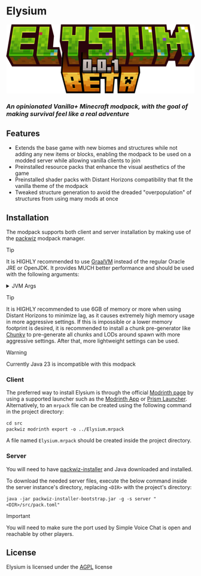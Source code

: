 # Elysium

![](res/logo-version.png)

### _An opinionated Vanilla+ Minecraft modpack, with the goal of making survival feel like a real adventure_

## Features

- Extends the base game with new biomes and structures while not adding any new items or blocks, enabling the modpack to
  be used on a modded server while allowing vanilla clients to join
- Preinstalled resource packs that enhance the visual aesthetics of the game
- Preinstalled shader packs with Distant Horizons compatibility that fit the vanilla theme of the modpack
- Tweaked structure generation to avoid the dreaded "overpopulation" of structures from using many mods at once

## Installation

The modpack supports both client and server installation by making use of
the [packwiz](https://github.com/packwiz/packwiz) modpack manager.

> [!TIP]
> It is HIGHLY recommended to use [GraalVM](https://www.graalvm.org/) instead of the regular Oracle JRE or OpenJDK. It
> provides MUCH better performance and should be used with the following arguments:
> <details>
>   <summary>JVM Args</summary>
>   -XX:+UnlockExperimentalVMOptions -XX:+UnlockDiagnosticVMOptions -XX:+AlwaysActAsServerClassMachine
>   -XX:+AlwaysPreTouch -XX:+DisableExplicitGC -XX:+UseNUMA -XX:NmethodSweepActivity=1 -XX:ReservedCodeCacheSize=400M
>   -XX:NonNMethodCodeHeapSize=12M -XX:ProfiledCodeHeapSize=194M -XX:NonProfiledCodeHeapSize=194M
>   -XX:-DontCompileHugeMethods -XX:MaxNodeLimit=240000 -XX:NodeLimitFudgeFactor=8000 -XX:+UseVectorCmov
>   -XX:+PerfDisableSharedMem -XX:+UseFastUnorderedTimeStamps -XX:+UseCriticalJavaThreadPriority
>   -XX:ThreadPriorityPolicy=1 -XX:AllocatePrefetchStyle=3 -XX:+UseZGC -XX:AllocatePrefetchStyle=1 -XX:-ZProactive
>   -XX:+UseZGC -XX:AllocatePrefetchStyle=1 -XX:-ZUncommit -XX:+ZGenerational
> </details>

> [!TIP]
> It is HIGHLY recommended to use 6GB of memory or more when using Distant Horizons to minimize lag, as it causes
> extremely high memory usage in more aggressive settings. If this is impossible or a lower memory footprint is desired,
> it is recommended to install a chunk pre-generator like [Chunky](https://modrinth.com/plugin/chunky) to pre-generate
> all
> chunks and LODs around spawn with more aggressive settings. After that, more lightweight settings can be used.

> [!WARNING]
> Currently Java 23 is incompatible with this modpack

### Client

The preferred way to install Elysium is through the official [Modrinth page](https://modrinth.com/modpack/elysium-modpack) by using a supported launcher such as
the [Modrinth App](https://modrinth.com/app) or [Prism Launcher](https://prismlauncher.org/).
Alternatively, to an `mrpack` file can be created using the following command in the project directory:

```shell
cd src
packwiz modrinth export -o ../Elysium.mrpack
```

A file named `Elysium.mrpack` should be created inside the project directory.

### Server

You will need to have [packwiz-installer](https://packwiz.infra.link/tutorials/installing/packwiz-installer/) and Java
downloaded and installed.

To download the needed server files, execute the below command inside the server instance's
directory, replacing `<DIR>` with the project's directory:

```shell
java -jar packwiz-installer-bootstrap.jar -g -s server "<DIR>/src/pack.toml"
```

> [!IMPORTANT]
> You will need to make sure the port used by Simple Voice Chat is open and reachable by other players.

## License

Elysium is licensed under the [AGPL](LICENSE) license
